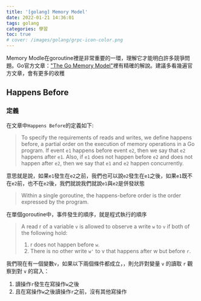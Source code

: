 ```yaml
---
title: '[golang] Memory Model'
date: 2022-01-21 14:36:01
tags: golang
categories: 學習
toc: true
# cover: /images/golang/grpc-icon-color.png
---
```


Memory Modle在goroutine裡是非常重要的一環，理解它才能明白許多競爭問題。Go官方文章：["The Go Memory Model"](https://go.dev/ref/mem)裡有精確的解說。建議多看幾遍官方文章，會有更多的收穫

## Happens Before

### 定義

在文章中`Happens Before`的定義如下:

> To specify the requirements of reads and writes, we define happens before, a partial order on the execution of memory operations in a Go program. If event `e1` happens before event `e2`, then we say that `e2` happens after `e1`. Also, if `e1` does not happen before `e2` and does not happen after `e2`, then we say that `e1` and `e2` happen concurrently.

意思就是說，如果`e1`發生在`e2`之前，我們也可以說`e2`發生在`e1`之後，如果`e1`既不在`e2`前，也不在`e2`後，我們就說我們就說`e1`與`e2`是併發狀態

> Within a single goroutine, the happens-before order is the order expressed by the program.

在單個goroutine中，事件發生的順序，就是程式執行的順序

> A read r of a variable `v` is allowed to observe a write `w` to `v` if both of the following hold:
>
> 1. r does not happen before `w`.
> 2. There is no other write `w'` to v that happens after w but before `r`.

我們現在有一個變數`v`，如果以下兩個條件都成立，，則允許對變量 `v` 的讀取 `r` 觀察到對 `v` 的寫入：

1. 讀操作`r`發生在寫操作`w`之後
2. 且在寫操作`w`之後讀操作`r`之前，沒有其他寫操作
